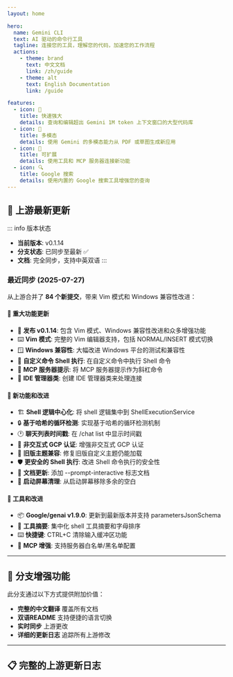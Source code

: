 ```yaml
---
layout: home

hero:
  name: Gemini CLI
  text: AI 驱动的命令行工具
  tagline: 连接您的工具，理解您的代码，加速您的工作流程
  actions:
    - theme: brand
      text: 中文文档
      link: /zh/guide
    - theme: alt
      text: English Documentation
      link: /guide

features:
  - icon: 🚀
    title: 快速强大
    details: 查询和编辑超出 Gemini 1M token 上下文窗口的大型代码库
  - icon: 🎨
    title: 多模态
    details: 使用 Gemini 的多模态能力从 PDF 或草图生成新应用
  - icon: 🔧
    title: 可扩展
    details: 使用工具和 MCP 服务器连接新功能
  - icon: 🔍
    title: Google 搜索
    details: 使用内置的 Google 搜索工具增强您的查询
---
```


## 🔄 上游最新更新

::: info 版本状态
- **当前版本**: v0.1.14
- **分支状态**: 已同步至最新 ✅
- **文档**: 完全同步，支持中英双语
:::

### 最近同步 (2025-07-27)

从上游合并了 **84 个新提交**，带来 Vim 模式和 Windows 兼容性改进：

#### 🚀 重大功能更新
- 🎉 **发布 v0.1.14**: 包含 Vim 模式、Windows 兼容性改进和众多增强功能
- ⌨️ **Vim 模式**: 完整的 Vim 编辑器支持，包括 NORMAL/INSERT 模式切换
- 🪟 **Windows 兼容性**: 大幅改进 Windows 平台的测试和兼容性
- 🐚 **自定义命令 Shell 执行**: 在自定义命令中执行 Shell 命令
- 📝 **MCP 服务器提示**: 将 MCP 服务器提示作为斜杠命令
- 🏢 **IDE 管理器类**: 创建 IDE 管理器类来处理连接

#### 🔧 新功能和改进
- 🏗️ **Shell 逻辑中心化**: 将 shell 逻辑集中到 ShellExecutionService
- 🔒 **基于哈希的循环检测**: 实现基于哈希的循环检测机制
- 🕐 **聊天列表时间戳**: 在 /chat list 中显示时间戳
- 🔐 **非交互式 GCP 认证**: 增强非交互式 GCP 认证
- 🎨 **旧版主题兼容**: 修复旧版自定义主题仍能加载
- 🛡️ **更安全的 Shell 执行**: 改进 Shell 命令执行的安全性
- 📝 **文档更新**: 添加 --prompt-interactive 标志文档
- 🧹 **启动屏幕清理**: 从启动屏幕移除多余的空白

#### 🔧 工具和改进
- 📦 **Google/genai v1.9.0**: 更新到最新版本并支持 parametersJsonSchema
- 🎯 **工具摘要**: 集中化 shell 工具摘要和字母排序
- ⌨️ **快捷键**: CTRL+C 清除输入缓冲区功能
- 🔧 **MCP 增强**: 支持服务器白名单/黑名单配置

---

## 🌟 分支增强功能

此分支通过以下方式提供附加价值：

- **完整的中文翻译** 覆盖所有文档
- **双语README** 支持便捷的语言切换
- **实时同步** 上游更改
- **详细的更新日志** 追踪所有上游修改

---

## 📋 完整的上游更新日志

<!--@include: ./zh/changelog-content.md-->

